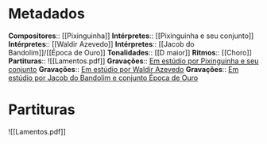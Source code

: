 # Metadados

**Compositores**:: [[Pixinguinha]]
**Intérpretes**:: [[Pixinguinha e seu conjunto]]
**Intérpretes**:: [[Waldir Azevedo]]
**Intérpretes**:: [[Jacob do Bandolim]]/[[Época de Ouro]]
**Tonalidades**:: [[D maior]]
**Ritmos**:: [[Choro]]
**Partituras**:: ![[Lamentos.pdf]]
**Gravações**:: [Em estúdio por Pixinguinha e seu conjunto](https://www.youtube.com/watch?v=DDvNU23TJUA&ab_channel=ChoroePoesia) 
**Gravações**:: [Em estúdio por Waldir Azevedo](https://www.youtube.com/watch?v=QZqVeorHHjg&ab_channel=WaldirAzevedo-Topic)
**Gravações**:: [Em estúdio por Jacob do Bandolim e conjunto Época de Ouro](https://www.youtube.com/watch?v=tvtIsnxfLrA&ab_channel=JacobdoBandolim-Topic)


# Partituras
![[Lamentos.pdf]]